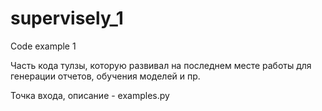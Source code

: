 # supervisely_1
Code example 1


Часть кода тулзы, которую развивал на последнем месте работы для генерации отчетов, обучения моделей и пр.

Точка входа, описание - examples.py

